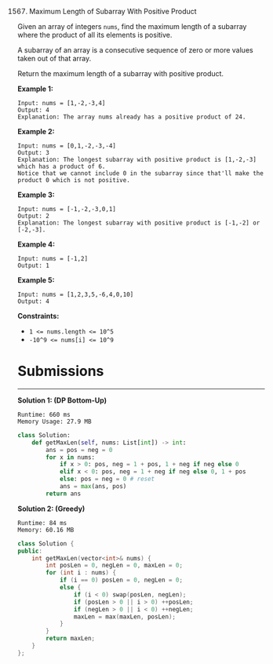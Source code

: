 1567. Maximum Length of Subarray With Positive Product

Given an array of integers `nums`, find the maximum length of a subarray where the product of all its elements is positive.

A subarray of an array is a consecutive sequence of zero or more values taken out of that array.

Return the maximum length of a subarray with positive product.

 

**Example 1:**
```
Input: nums = [1,-2,-3,4]
Output: 4
Explanation: The array nums already has a positive product of 24.
```

**Example 2:**
```
Input: nums = [0,1,-2,-3,-4]
Output: 3
Explanation: The longest subarray with positive product is [1,-2,-3] which has a product of 6.
Notice that we cannot include 0 in the subarray since that'll make the product 0 which is not positive.
```

**Example 3:**
```
Input: nums = [-1,-2,-3,0,1]
Output: 2
Explanation: The longest subarray with positive product is [-1,-2] or [-2,-3].
```

**Example 4:**
```
Input: nums = [-1,2]
Output: 1
```

**Example 5:**
```
Input: nums = [1,2,3,5,-6,4,0,10]
Output: 4
```

**Constraints:**

* `1 <= nums.length <= 10^5`
* `-10^9 <= nums[i] <= 10^9`

# Submissions
---
**Solution 1: (DP Bottom-Up)**
```
Runtime: 660 ms
Memory Usage: 27.9 MB
```
```python
class Solution:
    def getMaxLen(self, nums: List[int]) -> int:
        ans = pos = neg = 0
        for x in nums: 
            if x > 0: pos, neg = 1 + pos, 1 + neg if neg else 0
            elif x < 0: pos, neg = 1 + neg if neg else 0, 1 + pos
            else: pos = neg = 0 # reset 
            ans = max(ans, pos)
        return ans
```

**Solution 2: (Greedy)**
```
Runtime: 84 ms
Memory: 60.16 MB
```
```c++
class Solution {
public:
    int getMaxLen(vector<int>& nums) {
        int posLen = 0, negLen = 0, maxLen = 0;
        for (int i : nums) {
            if (i == 0) posLen = 0, negLen = 0;
            else {
                if (i < 0) swap(posLen, negLen);
                if (posLen > 0 || i > 0) ++posLen;
                if (negLen > 0 || i < 0) ++negLen;
                maxLen = max(maxLen, posLen);
            }
        }
        return maxLen;
    }
};
```
